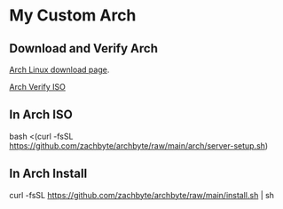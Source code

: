 # My Custom Arch

## Download and Verify Arch

[Arch Linux download page](https://archlinux.org/download/).

[Arch Verify ISO](https://youtu.be/aqQd8ygDuqo)

## In Arch ISO

bash <(curl -fsSL https://github.com/zachbyte/archbyte/raw/main/arch/server-setup.sh)

## In Arch Install

curl -fsSL https://github.com/zachbyte/archbyte/raw/main/install.sh | sh
